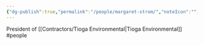 ```yaml
---
{"dg-publish":true,"permalink":"/people/margaret-strom/","noteIcon":"","created":"2025-05-20T09:18:16.721-05:00"}
---
```


President of [[Contractors/Tioga Environmental\|Tioga Environmental]]
#people 
